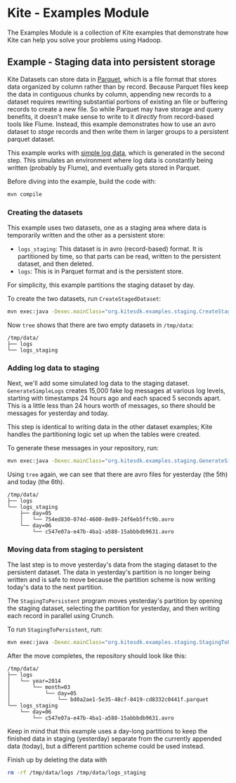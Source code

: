 # Kite - Examples Module

The Examples Module is a collection of Kite examples that demonstrate how
Kite can help you solve your problems using Hadoop.

## Example - Staging data into persistent storage

Kite Datasets can store data in [Parquet][par], which is a file format that
stores data organized by column rather than by record. Because Parquet files
keep the data in contiguous chunks by column, appending new records to a
dataset requires rewriting substantial portions of existing an file or
buffering records to create a new file. So while Parquet may have storage and
query benefits, it doesn't make sense to write to it _directly_ from
record-based tools like Flume. Instead, this example demonstrates how to use an
avro dataset to _stage_ records and then write them in larger groups to a
persistent parquet dataset.

This example works with [simple log data][schema], which is generated in the
second step. This simulates an environment where log data is constantly being
written (probably by Flume), and eventually gets stored in Parquet.

Before diving into the example, build the code with:
```bash
mvn compile
```

[par]: http://parquet.io/
[schema]: https://github.com/kite-sdk/kite-examples/blob/staging-example/dataset-staging/src/main/resources/simple-log.avsc

### Creating the datasets

This example uses two datasets, one as a staging area where data is temporarily
written and the other as a persistent store:

* `logs_staging`: This dataset is in avro (record-based) format. It is
  partitioned by time, so that parts can be read, written to the persistent
  dataset, and then deleted.
* `logs`: This is in Parquet format and is the persistent store.

For simplicity, this example partitions the staging dataset by day.

To create the two datasets, run `CreateStagedDataset`:
```bash
mvn exec:java -Dexec.mainClass="org.kitesdk.examples.staging.CreateStagedDataset"
```

Now `tree` shows that there are two empty datasets in `/tmp/data`:
```
/tmp/data/
├── logs
└── logs_staging
```

### Adding log data to staging

Next, we'll add some simulated log data to the staging dataset.
`GenerateSimpleLogs` creates 15,000 fake log messages at various log levels,
starting with timestamps 24 hours ago and each spaced 5 seconds apart. This is
a little less than 24 hours worth of messages, so there should be messages for
yesterday and today.

This step is identical to writing data in the other dataset examples; Kite
handles the partitioning logic set up when the tables were created.

To generate these messages in your repository, run:
```bash
mvn exec:java -Dexec.mainClass="org.kitesdk.examples.staging.GenerateSimpleLogs"
```

Using `tree` again, we can see that there are avro files for yesterday (the
5th) and today (the 6th).
```
/tmp/data/
├── logs
└── logs_staging
    ├── day=05
    │   └── 754ed830-074d-4600-8e89-24f6eb5ffc9b.avro
    └── day=06
        └── c547e07a-e47b-4ba1-a588-15abbbdb9631.avro
```

### Moving data from staging to persistent

The last step is to move yesterday's data from the staging dataset to the
persistent dataset. The data in yesterday's partition is no longer being
written and is safe to move because the partition scheme is now writing today's
data to the next partition.

The `StagingToPersistent` program moves yesterday's partition by opening
the staging dataset, selecting the partition for yesterday, and then writing
each record in parallel using Crunch.

To run `StagingToPersistent`, run:

```bash
mvn exec:java -Dexec.mainClass="org.kitesdk.examples.staging.StagingToPersistent"
```

After the move completes, the repository should look like this:
```
/tmp/data/
├── logs
│   └── year=2014
│       └── month=03
│           └── day=05
│               └── bd0a2ae1-5e35-48cf-8419-cd8332c0441f.parquet
└── logs_staging
    └── day=06
        └── c547e07a-e47b-4ba1-a588-15abbbdb9631.avro
```

Keep in mind that this example uses a day-long partitions to keep the finished
data in staging (yesterday) separate from the currently appended data (today),
but a different partition scheme could be used instead.

Finish up by deleting the data with

```bash
rm -rf /tmp/data/logs /tmp/data/logs_staging
```
